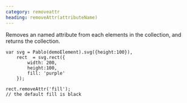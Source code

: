 ```yaml
---
category: removeattr
heading: removeAttr(attributeName)
---
```


Removes an named attribute from each elements in the collection, and returns the collection.

    var svg = Pablo(demoElement).svg({height:100}),
        rect  = svg.rect({
            width: 200,
            height:100,
            fill: 'purple'
        });

    rect.removeAttr('fill');
    // the default fill is black